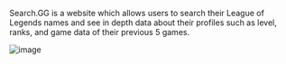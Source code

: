 Search.GG is a website which allows users to search their League of Legends names and see in depth data about their profiles such as level, ranks, and game data of their previous 5 games.

![image](https://user-images.githubusercontent.com/66233403/208979320-2610089f-e922-454d-99f6-f2265e47e602.png)
